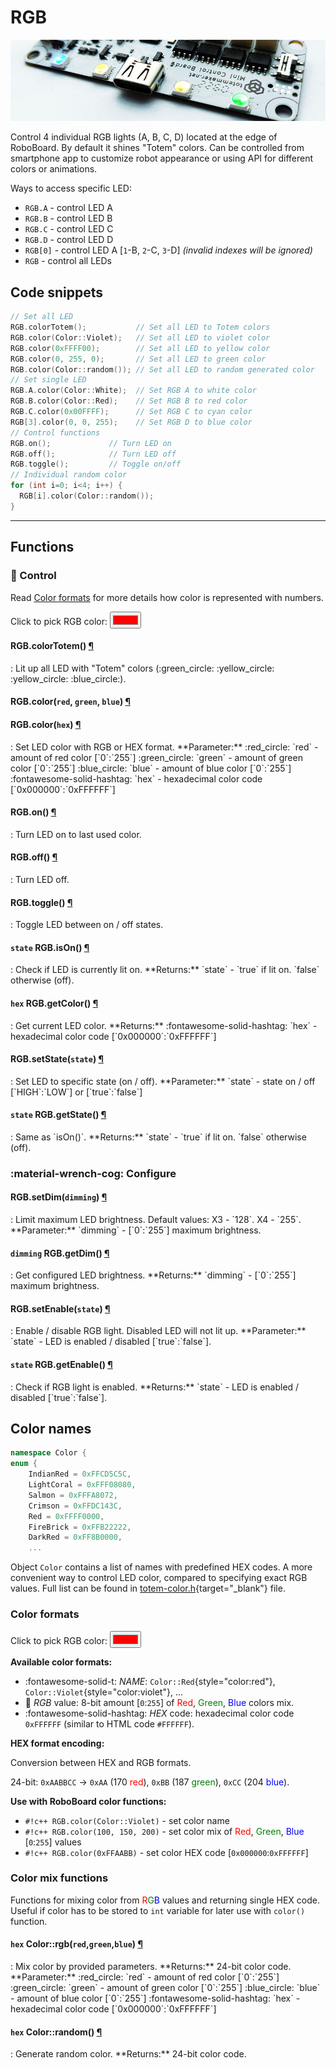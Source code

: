 # RGB

![RoboBoard X3 RGB light](../../assets/images/x3-v2.0-rgb.jpg)

Control 4 individual RGB lights (A, B, C, D) located at the edge of RoboBoard. By default it shines "Totem" colors. Can be controlled from smartphone app to customize robot appearance or using API for different colors or animations.

Ways to access specific LED:

- `RGB.A` - control LED A
- `RGB.B` - control LED B
- `RGB.C` - control LED C
- `RGB.D` - control LED D
- `RGB[0]` - control LED A [`1`-B, `2`-C, `3`-D] _(invalid indexes will be ignored)_  
- `RGB` - control all LEDs  

## Code snippets

```c++
// Set all LED
RGB.colorTotem();           // Set all LED to Totem colors
RGB.color(Color::Violet);   // Set all LED to violet color
RGB.color(0xFFFF00);        // Set all LED to yellow color
RGB.color(0, 255, 0);       // Set all LED to green color
RGB.color(Color::random()); // Set all LED to random generated color
// Set single LED
RGB.A.color(Color::White);  // Set RGB A to white color
RGB.B.color(Color::Red);    // Set RGB B to red color
RGB.C.color(0x00FFFF);      // Set RGB C to cyan color
RGB[3].color(0, 0, 255);    // Set RGB D to blue color
// Control functions
RGB.on();             // Turn LED on
RGB.off();            // Turn LED off
RGB.toggle();         // Toggle on/off
// Individual random color
for (int i=0; i<4; i++) {
  RGB[i].color(Color::random());
}
```

***

## Functions

### :traffic_light: Control

Read [Color formats](#color-formats) for more details how color is represented with numbers.

<form>
  <label for="color_picker">Click to pick RGB color:</label>
  <input type="color" id="color_picker" name="color_picker" value="#ff0000">
</form>

<h4 class="apidec" id="colorTotem">
<span class="object">RGB</span>.<span class="function">colorTotem</span>()
<a class="headerlink" href="#colorTotem" title="Permanent link">¶</a></h4>
: Lit up all LED with "Totem" colors (:green_circle: :yellow_circle: :yellow_circle: :blue_circle:).  

<h4 class="apidec" id="color-rgb">
<span class="object">RGB</span>.<span class="function">color</span>(<code>red</code>, <code>green</code>, <code>blue</code>)
<a class="headerlink" href="#color-rgb" title="Permanent link">¶</a></h4>
<h4 class="apidec" id="color-hex">
<span class="object">RGB</span>.<span class="function">color</span>(<code>hex</code>)
<a class="headerlink" href="#color-hex" title="Permanent link">¶</a></h4>
: Set LED color with RGB or HEX format.  
**Parameter:**  
:red_circle: `red` - amount of red color [`0`:`255`]  
:green_circle: `green` - amount of green color [`0`:`255`]  
:blue_circle: `blue` - amount of blue color [`0`:`255`]  
:fontawesome-solid-hashtag: `hex` - hexadecimal color code [`0x000000`:`0xFFFFFF`]  

<h4 class="apidec" id="on">
<span class="object">RGB</span>.<span class="function">on</span>()
<a class="headerlink" href="#on" title="Permanent link">¶</a></h4>
: Turn LED on to last used color.  

<h4 class="apidec" id="off">
<span class="object">RGB</span>.<span class="function">off</span>()
<a class="headerlink" href="#off" title="Permanent link">¶</a></h4>
: Turn LED off.  

<h4 class="apidec" id="toggle">
<span class="object">RGB</span>.<span class="function">toggle</span>()
<a class="headerlink" href="#toggle" title="Permanent link">¶</a></h4>
: Toggle LED between on / off states.  

<h4 class="apidec" id="isOn">
<code>state</code> <span class="object">RGB</span>.<span class="function">isOn</span>()
<a class="headerlink" href="#isOn" title="Permanent link">¶</a></h4>
: Check if LED is currently lit on.  
**Returns:**  
`state` - `true` if lit on. `false` otherwise (off).

<h4 class="apidec" id="getColor">
<code>hex</code> <span class="object">RGB</span>.<span class="function">getColor</span>()
<a class="headerlink" href="#getColor" title="Permanent link">¶</a></h4>
: Get current LED color.  
**Returns:**  
:fontawesome-solid-hashtag: `hex` - hexadecimal color code [`0x000000`:`0xFFFFFF`]  

<h4 class="apidec" id="setState">
<span class="object">RGB</span>.<span class="function">setState</span>(<code>state</code>)
<a class="headerlink" href="#setState" title="Permanent link">¶</a></h4>
: Set LED to specific state (on / off).  
**Parameter:**  
`state` - state on / off [`HIGH`:`LOW`] or [`true`:`false`]  

<h4 class="apidec" id="getState">
<code>state</code> <span class="object">RGB</span>.<span class="function">getState</span>()
<a class="headerlink" href="#getState" title="Permanent link">¶</a></h4>
: Same as `isOn()`.  
**Returns:**  
`state` - `true` if lit on. `false` otherwise (off).

### :material-wrench-cog: Configure

<h4 class="apidec" id="setDim">
<span class="object">RGB</span>.<span class="function">setDim</span>(<code>dimming</code>)
<a class="headerlink" href="#setDim" title="Permanent link">¶</a></h4>
: Limit maximum LED brightness. Default values: X3 - `128`. X4 - `255`.  
**Parameter:**  
`dimming` - [`0`:`255`] maximum brightness.

<h4 class="apidec" id="getDim">
<code>dimming</code> <span class="object">RGB</span>.<span class="function">getDim</span>()
<a class="headerlink" href="#getDim" title="Permanent link">¶</a></h4>
: Get configured LED brightness.  
**Returns:**  
`dimming` - [`0`:`255`] maximum brightness.

<h4 class="apidec" id="setEnable">
<span class="object">RGB</span>.<span class="function">setEnable</span>(<code>state</code>)
<a class="headerlink" href="#setEnable" title="Permanent link">¶</a></h4>
: Enable / disable RGB light. Disabled LED will not lit up.  
**Parameter:**  
`state` - LED is enabled / disabled [`true`:`false`].

<h4 class="apidec" id="getEnable">
<code>state</code> <span class="object">RGB</span>.<span class="function">getEnable</span>()
<a class="headerlink" href="#getEnable" title="Permanent link">¶</a></h4>
: Check if RGB light is enabled.  
**Returns:**  
`state` - LED is enabled / disabled [`true`:`false`].

## Color names

```c++ title="totem-color.h"
namespace Color {
enum {
    IndianRed = 0xFFCD5C5C,
    LightCoral = 0xFFF08080,
    Salmon = 0xFFFA8072,
    Crimson = 0xFFDC143C,
    Red = 0xFFFF0000,
    FireBrick = 0xFFB22222,
    DarkRed = 0xFF8B0000,
    ...
```

Object `Color` contains a list of names with predefined HEX codes. A more convenient way to control LED color, compared to specifying exact RGB values. Full list can be found in [totem-color.h](https://github.com/totemmaker/TotemArduinoBoards/blob/master/tools/totem/include/private/totem-color.h){target="_blank"} file.

### Color formats

<form>
  <label for="color_picker">Click to pick RGB color:</label>
  <input type="color" id="color_picker" name="color_picker" value="#ff0000">
</form>

**Available color formats:**

- :fontawesome-solid-t: _NAME_: `Color::Red`{style="color:red"}, `Color::Violet`{style="color:violet"}, ...  
- :rainbow: _RGB_ value: 8-bit amount [`0`:`255`] of <span style="color:red">Red</span>, <span style="color:green">Green</span>, <span style="color:blue">Blue</span> colors mix.  
- :fontawesome-solid-hashtag: _HEX_ code: hexadecimal color code `0xFFFFFF` (similar to HTML code `#FFFFFF`).  

**HEX format encoding:**

Conversion between HEX and RGB formats.

24-bit: `0xAABBCC` → `0xAA` (170 <span style="color:red">red</span>), `0xBB` (187 <span style="color:green">green</span>), `0xCC` (204 <span style="color:blue">blue</span>).  

**Use with RoboBoard color functions:**

- `#!c++ RGB.color(Color::Violet)` - set color name
- `#!c++ RGB.color(100, 150, 200)` - set color mix of <span style="color:red">Red</span>, <span style="color:green">Green</span>, <span style="color:blue">Blue</span> [`0`:`255`] values
- `#!c++ RGB.color(0xFFAABB)` - set color HEX code [`0x000000`:`0xFFFFFF`]

### Color mix functions

Functions for mixing color from <span style="color:red">R</span><span style="color:green">G</span><span style="color:blue">B</span> values and returning single HEX code. Useful if color has to be stored to `int` variable for later use with `color()` function.

<h4 class="apidec" id="rgb">
<code>hex</code> <span class="object">Color</span>::<span class="function">rgb</span>(<code>red</code>,<code>green</code>,<code>blue</code>)
<a class="headerlink" href="#rgb" title="Permanent link">¶</a></h4>
: Mix color by provided parameters.  
**Returns:** 24-bit color code.  
**Parameter:**  
:red_circle: `red` - amount of red color [`0`:`255`]  
:green_circle: `green` - amount of green color [`0`:`255`]  
:blue_circle: `blue` - amount of blue color [`0`:`255`]  
:fontawesome-solid-hashtag: `hex` - hexadecimal color code [`0x000000`:`0xFFFFFF`]  

<h4 class="apidec" id="random">
<code>hex</code> <span class="object">Color</span>::<span class="function">random</span>()
<a class="headerlink" href="#random" title="Permanent link">¶</a></h4>
: Generate random color.  
**Returns:** 24-bit color code.  
